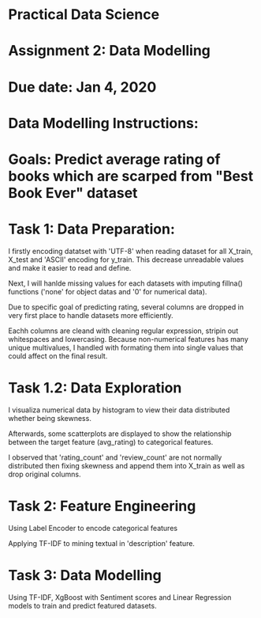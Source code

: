 # Practical Data Science
# Assignment 2: Data Modelling
# Due date: Jan 4, 2020


# Data Modelling Instructions: 

# Goals: Predict average rating of books which are scarped from "Best Book Ever" dataset


# Task 1: Data Preparation: 

I firstly encoding datatset with 'UTF-8' when reading dataset for all X_train, X_test and 'ASCII' encoding for y_train. This decrease unreadable values and make it easier to read and define. 

Next, I will hanlde missing values for each datasets with imputing fillna() functions ('none' for object datas and '0' for numerical data). 

Due to specific goal of predicting rating, several columns are dropped in very first place to handle datasets more efficiently. 

Eachh columns are cleand with cleaning regular expression, stripin out whitespaces and lowercasing. Because non-numerical features has many unique multivalues, I handled with formating them into single values that could affect on the final result. 

# Task 1.2: Data Exploration 

I visualiza numerical data by histogram to view their data distributed whether being skewness. 

Afterwards, some scatterplots are displayed to show the relationship between the target feature (avg_rating) to categorical features. 
 
I observed that 'rating_count' and 'review_count' are not normally distributed then fixing skewness and append them into X_train as well as drop original columns. 

# Task 2: Feature Engineering

Using Label Encoder to encode categorical features

Applying TF-IDF to mining textual in 'description' feature.

# Task 3: Data Modelling

Using TF-IDF, XgBoost with Sentiment scores and Linear Regression models to train and predict featured datasets.